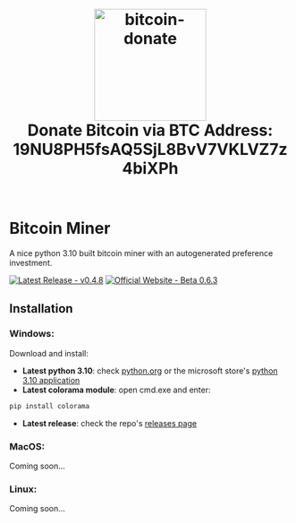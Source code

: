 <div align="center">
<h1 align="center">
  <br>
  <img src="https://user-images.githubusercontent.com/110027012/189337957-d602af05-c368-4cfc-bf79-d1460a72648c.png" alt="bitcoin-donate" width="200"></a>
  <br>
  Donate Bitcoin via BTC Address: 19NU8PH5fsAQ5SjL8BvV7VKLVZ7z4biXPh
  <br>
  <br>
</h1>

<div align="left">

# Bitcoin Miner
A nice python 3.10 built bitcoin miner with an autogenerated preference investment.


<a href="https://github.com/SnowyGuyCODE/bitcoin-miner/releases/latest"><img src="https://img.shields.io/badge/Latest_Release-v0.4.8-2ea44f" alt="Latest Release - v0.4.8"></a>
<a href="https://snowyguycode.github.com/bitcoin-miner"><img src="https://img.shields.io/badge/Official_Website-Beta_0.6.3-a43c2e" alt="Official Website - Beta 0.6.3"></a>


## Installation

### Windows:
Download and install:
  * **Latest python 3.10**: check [python.org](https://python.org/downloads) or the microsoft store's [python 3.10 application](https://apps.microsoft.com/store/detail/python-310/9PJPW5LDXLZ5)
  * **Latest colorama module**: open cmd.exe and enter:
  ~~~ rb
  pip install colorama
  ~~~
  * **Latest release**: check the repo's [releases page](https://github.com/SnowyGuyCODE/bitcoin-miner/releases)

### MacOS:
Coming soon...

### Linux:
Coming soon...
